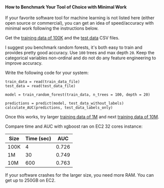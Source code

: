 
#### How to Benchmark Your Tool of Choice with Minimal Work

If your favorite software tool for machine learning is not listed here (either open source or commercial), 
you can get an idea of speed/accuracy with minimal work following the instructions below.

Get the [training data of 100K](https://s3.amazonaws.com/benchm-ml--main/train-0.1m.csv)
and the [test data](https://s3.amazonaws.com/benchm-ml--main/test.csv) CSV files.

I suggest you benchmark random forests, it's both easy to train and provides
pretty good accuracy. Use `100` trees and max depth `20`. Keep the categorical
variables non-ordinal and do not do any feature engineering to improve accuracy.

Write the following code for your system:
```
train_data = read(train_data_file)
test_data = read(test_data_file)

model = train_random_forest(train_data, n_trees = 100, depth = 20)

predictions = predict(model, test_data_without_labels)
calculate_AUC(predictions, test_data_labels_only)
```

Once this works, try larger [training data of 1M](https://s3.amazonaws.com/benchm-ml--main/train-1m.csv)
and next [training data of 10M](https://s3.amazonaws.com/benchm-ml--main/train-10m.csv).

Compare time and AUC with xgboost ran on EC2 32 cores instance:

Size  | Time (sec) |  AUC
------|------------|---------
100K  |    4       |   0.726
1M    |    30      |   0.749
10M   |    600     |   0.763

If your software crashes for the larger size, you need more RAM. You can get up to
250GB on EC2.


